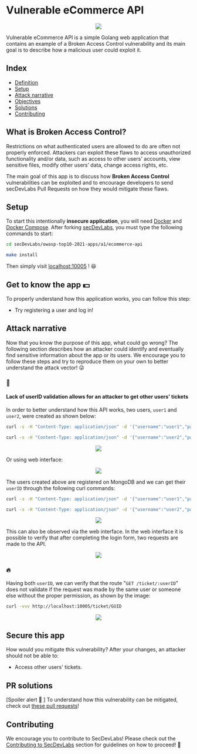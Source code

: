# Vulnerable eCommerce API

<p align="center">
    <img src="images/a5-banner.png"/>
</p>

Vulnerable eCommerce API is a simple Golang web application that contains an example of a Broken Access Control vulnerability and its main goal is to describe how a malicious user could exploit it.

## Index

- [Definition](#what-is-broken-access-control)
- [Setup](#setup)
- [Attack narrative](#attack-narrative)
- [Objectives](#secure-this-app)
- [Solutions](#pr-solutions)
- [Contributing](#contributing)

## What is Broken Access Control?

Restrictions on what authenticated users are allowed to do are often not properly enforced. Attackers can exploit these flaws to access unauthorized functionality and/or data, such as access to other users' accounts, view sensitive files, modify other users’ data, change access rights, etc.

The main goal of this app is to discuss how **Broken Access Control** vulnerabilities can be exploited and to encourage developers to send secDevLabs Pull Requests on how they would mitigate these flaws.

## Setup

To start this intentionally **insecure application**, you will need [Docker][docker install] and [Docker Compose][docker compose install]. After forking [secDevLabs][secDevLabs], you must type the following commands to start:

```sh
cd secDevLabs/owasp-top10-2021-apps/a1/ecommerce-api
```

```sh
make install
```

Then simply visit [localhost:10005][app] ! 😆

## Get to know the app 💵

To properly understand how this application works, you can follow this step:

- Try registering a user and log in!

## Attack narrative

Now that you know the purpose of this app, what could go wrong? The following section describes how an attacker could identify and eventually find sensitive information about the app or its users. We encourage you to follow these steps and try to reproduce them on your own to better understand the attack vector! 😜

### 👀

#### Lack of userID validation allows for an attacker to get other users' tickets

In order to better understand how this API works, two users, `user1` and `user2`, were created as shown below:

```sh
curl -s -H "Content-Type: application/json" -d '{"username":"user1","password":"pass"}' http://localhost:10005/register
```

```sh
curl -s -H "Content-Type: application/json" -d '{"username":"user2","password":"pass"}' http://localhost:10005/register
```

<p align="center">
    <img src="images/attack0.png"/>
</p>

Or using web interface:

<p align="center">
    <img src="images/attack1.png"/>
</p>

The users created above are registered on MongoDB and we can get their `userID` through the following curl commands:

```sh
curl -s -H "Content-Type: application/json" -d '{"username":"user1","password":"pass"}' http://localhost:10005/login
```

```sh
curl -s -H "Content-Type: application/json" -d '{"username":"user2","password":"pass"}' http://localhost:10005/login
```

<p align="center">
    <img src="images/attack2.png"/>
</p>

This can also be observed via the web interface. In the web interface it is possible to verify that after completing the login form, two requests are made to the API.

<p align="center">
    <img src="images/attack3.png"/>
</p>

### 🔥

Having both `userID`, we can verify that the route "`GET /ticket/:userID`" does not validate if the request was made by the same user or someone else without the proper permission, as shown by the image:

```sh
curl -vvv http://localhost:10005/ticket/GUID
```

<p align="center">
    <img src="images/attack4.png"/>
</p>

## Secure this app

How would you mitigate this vulnerability? After your changes, an attacker should not be able to:

- Access other users' tickets.

## PR solutions

[Spoiler alert 🚨 ] To understand how this vulnerability can be mitigated, check out [these pull requests](https://github.com/globocom/secDevLabs/pulls?q=is%3Apr+label%3A%22mitigation+solution+%F0%9F%94%92%22+label%3A%22Vulnerable+Ecommerce+API%22)!

## Contributing

We encourage you to contribute to SecDevLabs! Please check out the [Contributing to SecDevLabs](../../../docs/CONTRIBUTING.md) section for guidelines on how to proceed! 🎉

[docker install]: https://docs.docker.com/install/
[docker compose install]: https://docs.docker.com/compose/install/
[app]: http://localhost:10005
[secdevlabs]: https://github.com/globocom/secDevLabs
[2]: https://github.com/globocom/secDevLabs/tree/master/owasp-top10-2017-apps/a5/ecommerce-api
[secDevLabs]: https://github.com/globocom/secDevLabs